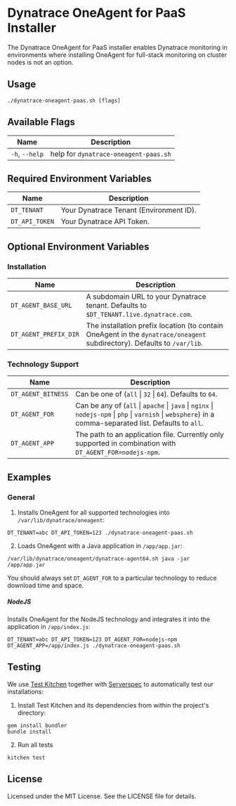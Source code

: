 # Dynatrace OneAgent for PaaS Installer

The Dynatrace OneAgent for PaaS installer enables Dynatrace monitoring in environments where installing OneAgent for full-stack monitoring on cluster nodes is not an option.

## Usage

```
./dynatrace-oneagent-paas.sh [flags]
```

## Available Flags

| Name           | Description                           |
|----------------|---------------------------------------|
| `-h`, `--help` | help for `dynatrace-oneagent-paas.sh` |

## Required Environment Variables

| Name           | Description                             |
|----------------|-----------------------------------------|
| `DT_TENANT`    | Your Dynatrace Tenant (Environment ID). |
| `DT_API_TOKEN` | Your Dynatrace API Token.               |

## Optional Environment Variables

### Installation

| Name                  | Description                                                                                                              |
|-----------------------|--------------------------------------------------------------------------------------------------------------------------|
| `DT_AGENT_BASE_URL`   | A subdomain URL to your Dynatrace tenant. Defaults to `$DT_TENANT.live.dynatrace.com`.                                   |
| `DT_AGENT_PREFIX_DIR` | The installation prefix location (to contain OneAgent in the `dynatrace/oneagent` subdirectory). Defaults to `/var/lib`. |

### Technology Support

| Name                  | Description                                                                                                                                               |
|-----------------------|-----------------------------------------------------------------------------------------------------------------------------------------------------------|
| `DT_AGENT_BITNESS`    | Can be one of (`all` \| `32` \| `64`). Defaults to `64`.                                                                                                  |
| `DT_AGENT_FOR`        | Can be any of (`all` \| `apache` \| `java` \| `nginx` \| `nodejs-npm` \| `php` \| `varnish` \| `websphere`) in a comma-separated list. Defaults to `all`. |
| `DT_AGENT_APP`        | The path to an application file. Currently only supported in combination with `DT_AGENT_FOR=nodejs-npm`.                                                  |

## Examples

### General

1) Installs OneAgent for all supported technologies into `/var/lib/dynatrace/oneagent`:

```
DT_TENANT=abc DT_API_TOKEN=123 ./dynatrace-oneagent-paas.sh
```

2) Loads OneAgent with a Java application in `/app/app.jar`:

```
/var/lib/dynatrace/oneagent/dynatrace-agent64.sh java -jar /app/app.jar
```

You should always set `DT_AGENT_FOR` to a particular technology to reduce download time and space.

##### NodeJS

Installs OneAgent for the NodeJS technology and integrates it into the application in `/app/index.js`:

```
DT_TENANT=abc DT_API_TOKEN=123 DT_AGENT_FOR=nodejs-npm DT_AGENT_APP=/app/index.js ./dynatrace-oneagent-paas.sh
```

## Testing

We use [Test Kitchen](http://kitchen.ci) together with [Serverspec](http://serverspec.org) to automatically test our installations:

1) Install Test Kitchen and its dependencies from within the project's directory:

```
gem install bundler
bundle install
```

2) Run all tests

```
kitchen test
```

## License

Licensed under the MIT License. See the LICENSE file for details.